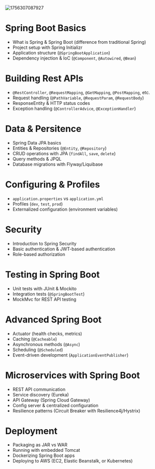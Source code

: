 ![1756307087927](image/SpringBootFundamentals/1756307087927.png)


# Spring Boot Basics 

* What is Spring & Spring Boot (difference from traditional Spring)
* Project setup with Spring Initializr
* Application structure (`@SpringBootApplication`)
* Dependency injection & IoC (`@Component`, `@Autowired`, `@Bean`)

# Building Rest APIs

* `@RestController`, `@RequestMapping`, `@GetMapping`, `@PostMapping`, etc.
* Request handling (`@PathVariable`, `@RequestParam`, `@RequestBody`)
* ResponseEntity & HTTP status codes
* Exception handling (`@ControllerAdvice`, `@ExceptionHandler`)

# Data & Persitence

* Spring Data JPA basics
* Entities & Repositories (`@Entity`, `@Repository`)
* CRUD operations with JPA (`findAll`, `save`, `delete`)
* Query methods & JPQL
* Database migrations with Flyway/Liquibase

# Configuring & Profiles

* `application.properties` vs `application.yml`
* Profiles (`dev`, `test`, `prod`)
* Externalized configuration (environment variables)

# Security

* Introduction to Spring Security
* Basic authentication & JWT-based authentication
* Role-based authorization

# Testing in Spring Boot

* Unit tests with JUnit & Mockito
* Integration tests (`@SpringBootTest`)
* MockMvc for REST API testing

# Advanced Spring Boot 

* Actuator (health checks, metrics)
* Caching (`@Cacheable`)
* Asynchronous methods (`@Async`)
* Scheduling (`@Scheduled`)
* Event-driven development (`ApplicationEventPublisher`)

# Microservices with Spring Boot

* REST API communication
* Service discovery (Eureka)
* API Gateway (Spring Cloud Gateway)
* Config server & centralized configuration
* Resilience patterns (Circuit Breaker with Resilience4j/Hystrix)

# Deployment 

* Packaging as JAR vs WAR
* Running with embedded Tomcat
* Dockerizing Spring Boot apps
* Deploying to AWS (EC2, Elastic Beanstalk, or Kubernetes)
